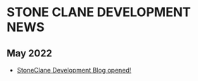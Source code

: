 # STONE CLANE DEVELOPMENT NEWS 
## May 2022 
* [StoneClane Development Blog opened!](https://Stoneclane-Development.github.io/blog/news/Stoneclane-DevelopmentStoneclane-Development/Blog%20opened!%20(4-05-2022))
